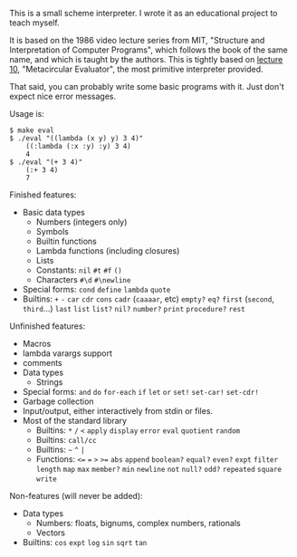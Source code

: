 This is a small scheme interpreter.
I wrote it as an educational project to teach myself.

It is based on the 1986 video lecture series from MIT, "Structure and Interpretation of Computer Programs", which follows the book of the same name, and which is taught by the authors.
This is tightly based on [lecture 10](https://www.youtube.com/watch?v=aAlR3cezPJg), "Metacircular Evaluator", the most primitive interpreter provided.

That said, you can probably write some basic programs with it. Just don't expect nice error messages.

Usage is:

```
$ make eval
$ ./eval "((lambda (x y) y) 3 4)"
    ((:lambda (:x :y) :y) 3 4)
    4
$ ./eval "(+ 3 4)"
    (:+ 3 4)
    7
```

Finished features:
- Basic data types
    - Numbers (integers only)
    - Symbols
    - Builtin functions
    - Lambda functions (including closures)
    - Lists
    - Constants: `nil` `#t` `#f` `()`
    - Characters `#\d` `#\newline`
- Special forms: `cond` `define` `lambda` `quote`
- Builtins: `+` `-` `car` `cdr` `cons` `cadr` (`caaaar`, etc) `empty?` `eq?` `first` (`second`, `third`...) `last` `list` `list?` `nil?` `number?` `print` `procedure?` `rest`

Unfinished features:
- Macros
- lambda varargs support
- comments
- Data types
    - Strings
- Special forms: `and` `do` `for-each` `if` `let` `or` `set!` `set-car!` `set-cdr!`
- Garbage collection
- Input/output, either interactively from stdin or files.
- Most of the standard library
    - Builtins: `*` `/` `<` `apply` `display` `error` `eval` `quotient` `random`
    - Builtins: `call/cc`
    - Builtins: `~` `^` `|`
    - Functions: `<=` `=` `>` `>=` `abs` `append` `boolean?` `equal?` `even?` `expt` `filter` `length` `map` `max` `member?` `min` `newline` `not` `null?` `odd?` `repeated` `square` `write`

Non-features (will never be added):
- Data types
    - Numbers: floats, bignums, complex numbers, rationals
    - Vectors
- Builtins: `cos` `expt` `log` `sin` `sqrt` `tan`
